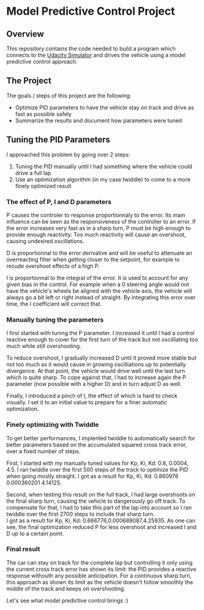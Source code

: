 # Model Predictive Control Project

Overview
---
This repository contains the code needed to build a program which connects to the [Udacity Simulator](https://github.com/udacity/self-driving-car-sim/releases) and drives the vehicle using a model predictive control approach.

The Project
---
The goals / steps of this project are the following:
* Optimize PID parameters to have the vehicle stay on track and drive as fast as possible safely 
* Summarize the results and document how parameters were tuned


## Tuning the PID Parameters

I approached this problem by going over 2 steps:
1. Tuning the PID manually until I had something where the vehicle could drive a full lap
2. Use an optimization algorithm (in my case twiddle) to come to a more finely optimized result 

### The effect of P, I and D parameters

P causes the controler to response proportionnaly to the error. Its main influence can be seen as the responsiveness of the controller to an error. If the error increases very fast as in a sharp turn, P must be high enough to provide enough reactivity. Too much reactivity will cause an overshoot, causing undesired oscillations.

D is proportionnal to the error derivative and will be useful to attenuate an overreacting filter when getting closer to the setpoint, for example to recude overshoot effects of a high P.

I is proportionnal to the integral of the error. It is used to account for any given bias in the control. For example when a 0 steering angle would not have the vehicle's wheels be aligned with the vehicle axis, the vehicle will always go a bit left or right instead of straight. By integrating this error over time, the I coefficient will correct that. 

### Manually tuning the parameters

I first started with tuning the P parameter. I increased it until I had a control reactive enough to cover for the first turn of the track but not oscilliating too much while still overshooting.

To reduce overshoot, I gradually increased D until it proved more stable but not too much as it would cause in growing oscilliations up to  potentially divergence. At that point, the vehicle would drive well until the last turn which is quite sharp. To cope against that, I had to increase again the P parameter (now possible with a higher D) and in turn adjust D as well.

Finally, I introduced a pinch of I, the effect of which is hard to check visually. I set it to an initial value to prepare for a finer automatic optimization.

### Finely optimizing with Twiddle

To get better performances, I implented twiddle to automatically search for better parameters based on the accumulated squared cross track error, over a fixed number of steps.

First, I started with my manually tuned values for Kp, Ki, Kd: 0.8, 0.0004, 4.5.
I ran twiddle over the first 500 steps of the track to optimize the PID when going mostly straight.
I got as a result for Kp, Ki, Kd: 0.860978 0.000360201 4.14125.

Second, when testing this result on the full track, I had large overshoots on the final sharp turn, causing the vehicle to dangerously go off track. To compensate for that, I had to take this part of the lap into account so I ran twiddle over the first 2700 steps to include that sharp turn.  
I got as a result for Kp, Ki, Kd: 0.666776,0.000689087,4.25935. As one can see, the final optimization reduced P for less overshoot and increased I and D up to a certain point.


### Final result

The car can stay on track for the complete lap but controlling it only using the current cross track error has shown its limit:
the PID provides a reactive response withouth any possible anticipation. For a continuous sharp turn, this approach as shown its limit as the vehicle doesn't follow smoothly the middle of the track and keeps on overshooting.

Let's see what model predictive control brings :)

